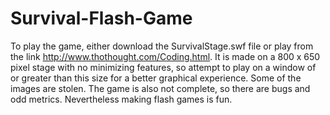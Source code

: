 # Survival-Flash-Game

To play the game, either download the SurvivalStage.swf file or play from the link http://www.thothought.com/Coding.html. It is made on a 800 x 650 pixel stage with no minimizing features, so attempt to play on a window of or greater than this size for a better graphical experience. Some of the images are stolen. The game is also not complete, so there are bugs and odd metrics. Nevertheless making flash games is fun.
